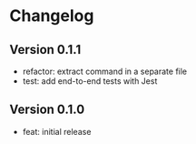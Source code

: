 # Changelog

## Version 0.1.1

- refactor: extract command in a separate file
- test: add end-to-end tests with Jest

## Version 0.1.0

- feat: initial release